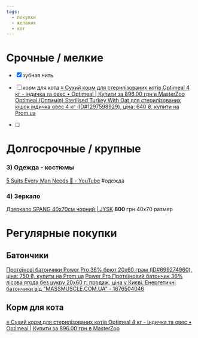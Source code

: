 ```yaml
---
tags:
  - покупки
  - желания
  - кот
---
```

# Срочные / мелкие
- [x] зубная нить
- [ ] корм для кота 
      [≡ Сухий корм для стерилізованих котів Optimeal 4 кг - індичка та овес • Optimeal | Купити за 896.00 грн в MasterZoo](https://masterzoo.ua/ua/sukhiy-korm-dlya-sterilizovanikh-kotiv-optimeal-4-kg-indichka-ta-oves/)
      [Optimeal (Оптиміл) Sterilised Turkey With Oat для стерилізованих кішок індичка овес 4 кг (ID#1297598929), ціна: 640 ₴, купити на Prom.ua](https://prom.ua/ua/p1297598929-optimeal-optimil-cat.html)
      
- [ ] 

# Долгосрочные / крупные

### 3) Одежда - костюмы
[5 Suits Every Man Needs 👔 - YouTube](https://www.youtube.com/shorts/5AKyX7oVl4Q)
#одежда

### 4) Зеркало
 [Дзеркало SPANG 40x70см чорний | JYSK](https://jysk.ua/dlya-domu/dzerkala/dzerkalo-spang-40x70sm-chornyy?utm_source=google&utm_medium=cpc&utm_campaign=6.%20JUA%20-%20PMax%20-%20GR%20%28Generic%29&utm_term=3680067&gad_source=1&gclid=Cj0KCQjws-S-BhD2ARIsALssG0YphlHrbfFOXM9Tu-yWtvhEGavywcKavafps-YggKeICTMxgMiFkHAaAu8zEALw_wcB)
**800** грн 40х70 размер
# Регулярные покупки
## Батончики
[Протеїнові батончики Power Pro 36% брют 20х60 грам (ID#699274960), ціна: 750 ₴, купити на Prom.ua](https://prom.ua/ua/p699274960-proteyinovi-batonchiki-power.html)
[Power Pro Протеїновий батончик 36% лісова ягода без цукру 20x60 г: продаж, ціна у Києві. Енергетичні батончики від "MASSMUSCLE.COM.UA" - 1676504046](https://massmuscle.com.ua/ua/p1676504046-power-pro-proteyinovij.html)

## Корм для кота
[≡ Сухий корм для стерилізованих котів Optimeal 4 кг - індичка та овес • Optimeal | Купити за 896.00 грн в MasterZoo](https://masterzoo.ua/ua/sukhiy-korm-dlya-sterilizovanikh-kotiv-optimeal-4-kg-indichka-ta-oves/)

